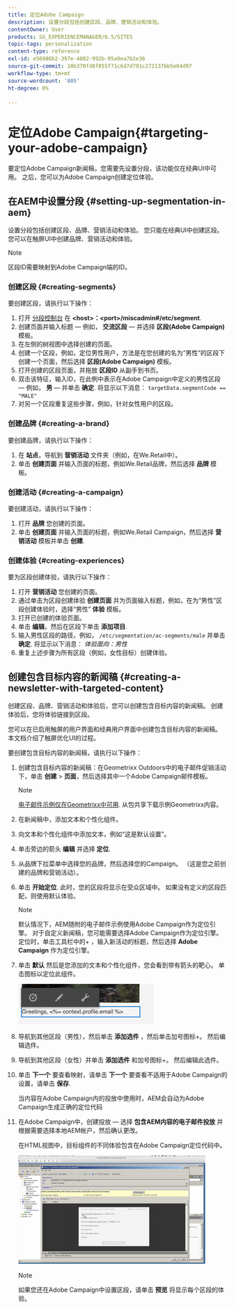 ```yaml
---
title: 定位Adobe Campaign
description: 设置分段包括创建区段、品牌、营销活动和体验。
contentOwner: User
products: SG_EXPERIENCEMANAGER/6.5/SITES
topic-tags: personalization
content-type: reference
exl-id: e56986b2-397e-4802-992b-05a9ea7b2e36
source-git-commit: 10b370fd8f855f71c6d7d791c272137bb5e04d97
workflow-type: tm+mt
source-wordcount: '805'
ht-degree: 0%

---
```


# 定位Adobe Campaign{#targeting-your-adobe-campaign}

要定位Adobe Campaign新闻稿，您需要先设置分段，该功能仅在经典UI中可用。 之后，您可以为Adobe Campaign创建定位体验。

## 在AEM中设置分段 {#setting-up-segmentation-in-aem}

设置分段包括创建区段、品牌、营销活动和体验。 您只能在经典UI中创建区段。 您可以在触屏UI中创建品牌、营销活动和体验。

>[!NOTE]
>
>区段ID需要映射到Adobe Campaign端的ID。

### 创建区段 {#creating-segments}

要创建区段，请执行以下操作：

1. 打开 [分段控制台](http://localhost:4502/miscadmin#/etc/segmentation) 在 **&lt;host>：&lt;port>/miscadmin#/etc/segment**.
1. 创建页面并输入标题 — 例如， **交流区段**  — 并选择 **区段(Adobe Campaign)** 模板。
1. 在左侧的树视图中选择创建的页面。
1. 创建一个区段，例如，定位男性用户，方法是在您创建的名为“男性”的区段下创建一个页面，然后选择 **区段(Adobe Campaign)** 模板。
1. 打开创建的区段页面，并拖放 **区段ID** 从副手到书页。
1. 双击该特征，输入ID，在此例中表示在Adobe Campaign中定义的男性区段 — 例如， **男**  — 并单击 **确定**. 将显示以下消息： `targetData.segmentCode == "MALE"`
1. 对另一个区段重复这些步骤，例如，针对女性用户的区段。

### 创建品牌 {#creating-a-brand}

要创建品牌，请执行以下操作：

1. 在 **站点**，导航到 **营销活动** 文件夹（例如，在We.Retail中）。
1. 单击 **创建页面** 并输入页面的标题，例如We.Retail品牌，然后选择 **品牌** 模板。

### 创建活动 {#creating-a-campaign}

要创建活动，请执行以下操作：

1. 打开 **品牌** 您创建的页面。
1. 单击 **创建页面** 并输入页面的标题，例如We.Retail Campaign，然后选择 **营销活动** 模板并单击 **创建**.

### 创建体验 {#creating-experiences}

要为区段创建体验，请执行以下操作：

1. 打开 **营销活动** 您创建的页面。
1. 通过单击为区段创建体验 **创建页面** 并为页面输入标题，例如，在为“男性”区段创建体验时，选择“男性” **体验** 模板。
1. 打开已创建的体验页面。
1. 单击 **编辑**，然后在区段下单击 **添加项目**.
1. 输入男性区段的路径，例如， `/etc/segmentation/ac-segments/male` 并单击 **确定**. 将显示以下消息： *体验面向：男性*
1. 重复上述步骤为所有区段（例如，女性目标）创建体验。

## 创建包含目标内容的新闻稿 {#creating-a-newsletter-with-targeted-content}

创建区段、品牌、营销活动和体验后，您可以创建包含目标内容的新闻稿。 创建体验后，您将体验链接到区段。

您可以在已启用触屏的用户界面和经典用户界面中创建包含目标内容的新闻稿。 本文档介绍了触屏优化UI的过程。

要创建包含目标内容的新闻稿，请执行以下操作：

1. 创建包含目标内容的新闻稿：在Geometrixx Outdoors中的电子邮件促销活动下，单击 **创建** > **页面**，然后选择其中一个Adobe Campaign邮件模板。

   >[!NOTE]
   >
   >[电子邮件示例仅在Geometrixx中可用](/help/sites-developing/we-retail.md#weretail). 从包共享下载示例Geometrixx内容。

1. 在新闻稿中，添加文本和个性化组件。
1. 向文本和个性化组件中添加文本，例如“这是默认设置”。
1. 单击旁边的箭头 **编辑** 并选择 **定位**.
1. 从品牌下拉菜单中选择您的品牌，然后选择您的Campaign。 （这是您之前创建的品牌和营销活动）。
1. 单击 **开始定位**. 此时，您的区段将显示在受众区域中。 如果没有定义的区段匹配，则使用默认体验。

   >[!NOTE]
   >
   >默认情况下，AEM随附的电子邮件示例使用Adobe Campaign作为定位引擎。 对于自定义新闻稿，您可能需要选择Adobe Campaign作为定位引擎。 定位时，单击工具栏中的+ ，输入新活动的标题，然后选择 **Adobe Campaign** 作为定位引擎。

1. 单击 **默认** 然后是您添加的文本和个性化组件，您会看到带有箭头的靶心。 单击图标以定位此组件。

   ![chlimage_1-165](assets/chlimage_1-165.png)

1. 导航到其他区段（男性），然后单击 **添加选件** ，然后单击加号图标+。 然后编辑选件。
1. 导航到其他区段（女性）并单击 **添加选件** 和加号图标+。 然后编辑此选件。
1. 单击 **下一个** 要查看映射，请单击 **下一个** 要查看不适用于Adobe Campaign的设置，请单击 **保存**.

   当内容在Adobe Campaign内的投放中使用时，AEM会自动为Adobe Campaign生成正确的定位代码

1. 在Adobe Campaign中，创建投放 — 选择 **包含AEM内容的电子邮件投放** 并根据需要选择本地AEM帐户，然后确认更改。

   在HTML视图中，目标组件的不同体验包含在Adobe Campaign定位代码中。

   ![chlimage_1-166](assets/chlimage_1-166.png)

   >[!NOTE]
   >
   >如果您还在Adobe Campaign中设置区段，请单击 **预览** 将显示每个区段的体验。
